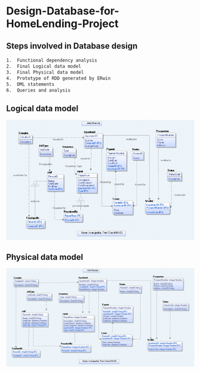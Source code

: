 # Design-Database-for-HomeLending-Project
## Steps involved in Database design

```
1.	Functional dependency analysis
2.	Final Logical data model
3.	Final Physical data model
4.	Prototype of RDD generated by ERwin
5.	DML statements
6.	Queries and analysis
```

## Logical data model

<img src="https://github.com/Premchand95/Design-Database-for-HomeLending-Project/blob/master/img/LDM.png">

## Physical data model

<img src="https://github.com/Premchand95/Design-Database-for-HomeLending-Project/blob/master/img/PDM.png">
